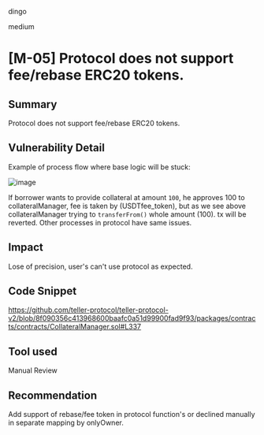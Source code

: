dingo

medium

# [M-05] Protocol does not support fee/rebase ERC20 tokens.

## Summary
Protocol does not support fee/rebase ERC20 tokens.

## Vulnerability Detail
Example of process flow where base logic will be stuck:

![image](https://user-images.githubusercontent.com/106747559/233782179-06186a08-db7c-4c34-a6e8-cb25276aad81.png)

If borrower wants to provide collateral at amount `100`, he approves 100 to collateralManager, fee is taken by (USDTfee_token), but as we see above collateralManager trying to `transferFrom()` whole amount (100). tx will be reverted.
Other processes in protocol have same issues.

## Impact
Lose of precision, user's can't use protocol as expected.

## Code Snippet
https://github.com/teller-protocol/teller-protocol-v2/blob/8f090356c413968600baafc0a51d99900fad9f93/packages/contracts/contracts/CollateralManager.sol#L337

## Tool used
Manual Review

## Recommendation
Add support of rebase/fee token in protocol function's or declined manually in separate mapping by onlyOwner.